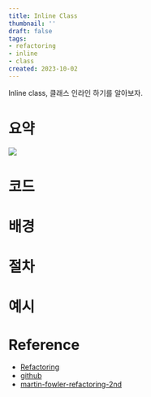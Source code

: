 ```yaml
---
title: Inline Class
thumbnail: ''
draft: false
tags:
- refactoring
- inline
- class
created: 2023-10-02
---
```


Inline class, 클래스 인라인 하기를 알아보자.

# 요약

![](Refactoring_30_InlineClass_0.png)

# 코드

# 배경

# 절차

# 예시

# Reference

* [Refactoring](https://product.kyobobook.co.kr/detail/S000001810241)
* [github](https://github.com/WegraLee/Refactoring)
* [martin-fowler-refactoring-2nd](https://github.com/wickedwukong/martin-fowler-refactoring-2nd)
